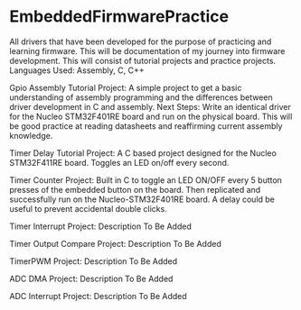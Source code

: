 # EmbeddedFirmwarePractice
All drivers that have been developed for the purpose of practicing and learning firmware. 
This will be documentation of my journey into firmware development. This will consist of tutorial projects and practice projects.
Languages Used: Assembly, C, C++

Gpio Assembly Tutorial Project: A simple project to get a basic understanding of assembly programming and the differences between driver development in C and assembly. Next Steps: Write an identical driver for the Nucleo STM32F401RE board and run on the physical board. This will be good practice at reading datasheets and reaffirming current assembly knowledge. 

Timer Delay Tutorial Project: A C based project designed for the Nucleo STM32F411RE board. Toggles an LED on/off every second.

Timer Counter Project: Built in C to toggle an LED ON/OFF every 5 button presses of the embedded button on the board. Then replicated and successfully run on the Nucleo-STM32F401RE board. A delay could be useful to prevent accidental double clicks.

Timer Interrupt Project: Description To Be Added

Timer Output Compare Project: Description To Be Added

TimerPWM Project: Description To Be Added

ADC DMA Project: Description To Be Added

ADC Interrupt Project: Description To Be Added
